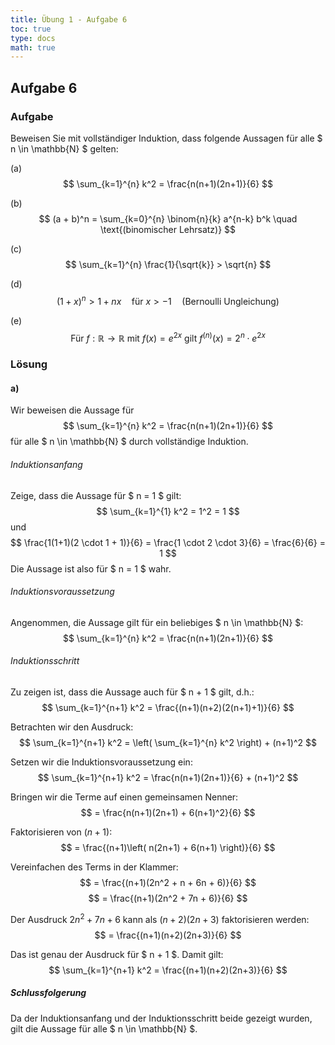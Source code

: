 ```yaml
---
title: Übung 1 - Aufgabe 6
toc: true
type: docs
math: true
---
```


## Aufgabe 6

### Aufgabe
Beweisen Sie mit vollständiger Induktion, dass folgende Aussagen für alle $ n \in \mathbb{N} $ gelten:

(a) 
$$
\sum_{k=1}^{n} k^2 = \frac{n(n+1)(2n+1)}{6}
$$

(b) 
$$
(a + b)^n = \sum_{k=0}^{n} \binom{n}{k} a^{n-k} b^k \quad \text{(binomischer Lehrsatz)}
$$

(c) 
$$
\sum_{k=1}^{n} \frac{1}{\sqrt{k}} > \sqrt{n}
$$

(d) 
$$
(1 + x)^n > 1 + nx \quad \text{für} \ x > -1 \quad \text{(Bernoulli Ungleichung)}
$$

(e) 
$$
\text{Für } f : \mathbb{R} \to \mathbb{R} \text{ mit } f(x) = e^{2x} \text{ gilt } f^{(n)}(x) = 2^n \cdot e^{2x}
$$

### Lösung
#### a) 
Wir beweisen die Aussage für
$$
\sum_{k=1}^{n} k^2 = \frac{n(n+1)(2n+1)}{6}
$$
für alle $ n \in \mathbb{N} $ durch vollständige Induktion.

###### Induktionsanfang 

   Zeige, dass die Aussage für $ n = 1 $ gilt:
   $$
   \sum_{k=1}^{1} k^2 = 1^2 = 1
   $$
   und
   $$
   \frac{1(1+1)(2 \cdot 1 + 1)}{6} = \frac{1 \cdot 2 \cdot 3}{6} = \frac{6}{6} = 1
   $$
   Die Aussage ist also für $ n = 1 $ wahr.

###### Induktionsvoraussetzung 

   Angenommen, die Aussage gilt für ein beliebiges $ n \in \mathbb{N} $:
   $$
   \sum_{k=1}^{n} k^2 = \frac{n(n+1)(2n+1)}{6}
   $$

###### Induktionsschritt

   Zu zeigen ist, dass die Aussage auch für $ n + 1 $ gilt, d.h.:
   $$
   \sum_{k=1}^{n+1} k^2 = \frac{(n+1)(n+2)(2(n+1)+1)}{6}
   $$
   
   Betrachten wir den Ausdruck:
   $$
   \sum_{k=1}^{n+1} k^2 = \left( \sum_{k=1}^{n} k^2 \right) + (n+1)^2
   $$
   
   Setzen wir die Induktionsvoraussetzung ein:
   $$
   \sum_{k=1}^{n+1} k^2 = \frac{n(n+1)(2n+1)}{6} + (n+1)^2
   $$
   
   Bringen wir die Terme auf einen gemeinsamen Nenner:
   $$
   = \frac{n(n+1)(2n+1) + 6(n+1)^2}{6}
   $$
   
   Faktorisieren von $(n+1)$:
   $$
   = \frac{(n+1)\left( n(2n+1) + 6(n+1) \right)}{6}
   $$
   
   Vereinfachen des Terms in der Klammer:
   $$
   = \frac{(n+1)(2n^2 + n + 6n + 6)}{6}
   $$
   $$
   = \frac{(n+1)(2n^2 + 7n + 6)}{6}
   $$
   
   Der Ausdruck $2n^2 + 7n + 6$ kann als $(n+2)(2n+3)$ faktorisieren werden:
   $$
   = \frac{(n+1)(n+2)(2n+3)}{6}
   $$

   Das ist genau der Ausdruck für $ n + 1 $. Damit gilt:
   $$
   \sum_{k=1}^{n+1} k^2 = \frac{(n+1)(n+2)(2n+3)}{6}
   $$

##### Schlussfolgerung

Da der Induktionsanfang und der Induktionsschritt beide gezeigt wurden, gilt die Aussage für alle $ n \in \mathbb{N} $.
